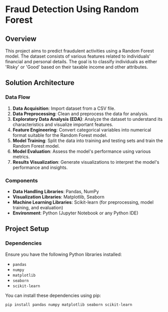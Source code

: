 # Fraud Detection Using Random Forest

## Overview
This project aims to predict fraudulent activities using a Random Forest model. The dataset consists of various features related to individuals' financial and personal details. The goal is to classify individuals as either 'Risky' or 'Good' based on their taxable income and other attributes.

## Solution Architecture

### Data Flow
1. **Data Acquisition**: Import dataset from a CSV file.
2. **Data Preprocessing**: Clean and preprocess the data for analysis.
3. **Exploratory Data Analysis (EDA)**: Analyze the dataset to understand its characteristics and visualize important features.
4. **Feature Engineering**: Convert categorical variables into numerical format suitable for the Random Forest model.
5. **Model Training**: Split the data into training and testing sets and train the Random Forest model.
6. **Model Evaluation**: Assess the model's performance using various metrics.
7. **Results Visualization**: Generate visualizations to interpret the model's performance and insights.

### Components
- **Data Handling Libraries**: Pandas, NumPy
- **Visualization Libraries**: Matplotlib, Seaborn
- **Machine Learning Libraries**: Scikit-learn (for preprocessing, model training, and evaluation)
- **Environment**: Python (Jupyter Notebook or any Python IDE)

## Project Setup

### Dependencies
Ensure you have the following Python libraries installed:
- `pandas`
- `numpy`
- `matplotlib`
- `seaborn`
- `scikit-learn`

You can install these dependencies using pip:
```bash
pip install pandas numpy matplotlib seaborn scikit-learn
